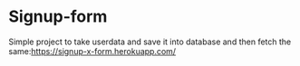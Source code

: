 # Signup-form
Simple project to take userdata and save it into database and then fetch the same:https://signup-x-form.herokuapp.com/

